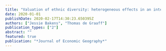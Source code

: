 ```yaml
---
title: "Valuation of ethnic diversity: heterogeneous effects in an integrated labor and housing market"
date: 2020-01-01
publishDate: 2020-02-17T14:30:23.650395Z
authors: ["Jessie Bakens", "Thomas de Graaff"]
publication_types: ["2"]
abstract: ""
featured: true
publication: "*Journal of Economic Geography*"
---
```


